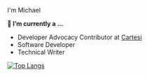 
I'm Michael 


**🔭 I’m currently a ...**
- Developer Advocacy Contributor at [Cartesi](https://github.com/cartesi)
- Software Developer
- Technical Writer

 



[![Top Langs](https://github-readme-stats.vercel.app/api/top-langs/?username=masiedu4&show_icons=true&theme=radical&layout=compact)](https://github.com/masiedu4/github-readme-stats)


